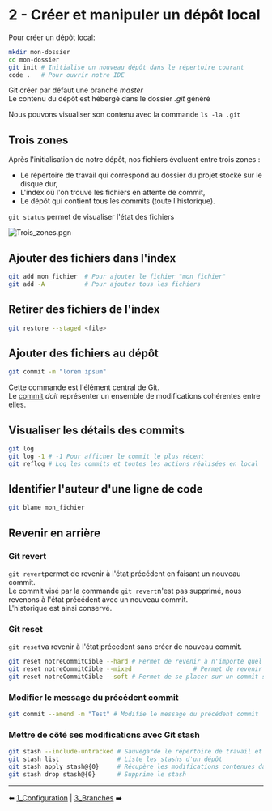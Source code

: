 # 2 - Créer et manipuler un dépôt local

Pour créer un dépôt local:
```sh
mkdir mon-dossier
cd mon-dossier
git init # Initialise un nouveau dépôt dans le répertoire courant
code .   # Pour ouvrir notre IDE
```

Git créer par défaut une branche _master_ <br/>
Le contenu du dépôt est hébergé dans le dossier _.git_ généré<br/>

Nous pouvons visualiser son contenu avec la commande ```ls -la .git```

## Trois zones

Après l'initialisation de notre dépôt, nos fichiers évoluent entre trois zones :
* Le répertoire de travail qui correspond au dossier du projet stocké sur le disque dur,
* L'index où l'on trouve les fichiers en attente de commit,
* Le dépôt qui contient tous les commits (toute l'historique).

```git status``` permet de visualiser l'état des fichiers
<br/>

![Trois_zones.pgn](https://github.com/nicolas-sanch/versions-du-code-source/blob/main/2_Depot/Trois_zones.png)


## Ajouter des fichiers dans l'index

```sh
git add mon_fichier  # Pour ajouter le fichier "mon_fichier"
git add -A           # Pour ajouter tous les fichiers
```

## Retirer des fichiers de l'index

```sh
git restore --staged <file>
```

## Ajouter des fichiers au dépôt

```sh
git commit -m "lorem ipsum"
```

Cette commande est l'élément central de Git. <br/>
Le [commit](https://git-scm.com/docs/git-commit/fr) _doit_ représenter un ensemble de modifications cohérentes entre elles.

## Visualiser les détails des commits

```sh
git log
git log -1 # -1 Pour afficher le commit le plus récent
git reflog # Log les commits et toutes les actions réalisées en local
```

## Identifier l'auteur d'une ligne de code

```sh
git blame mon_fichier
```

## Revenir en arrière

### Git revert

```git revert```permet de revenir à l'état précédent en faisant un nouveau commit.<br/>
Le commit visé par la commande ```git revert```n'est pas supprimé, nous revenons à l'état précédent avec un nouveau commit.<br/>
L'historique est ainsi conservé.<br/>

### Git reset

```git reset```va revenir à l'état précedent sans créer de nouveau commit.

```sh
git reset notreCommitCible --hard # Permet de revenir à n'importe quel commit en supprimant tout ce qui est ultérieur
git reset notreCommitCible --mixed                 # Permet de revenir juste après le commit cible sans supprimer les modifications en cours
git reset notreCommitCible --soft # Permet de se placer sur un commit spécifique afin de voir le code à un instant donné
```

### Modifier le message du précédent commit

```sh
git commit --amend -m "Test" # Modifie le message du précédent commit
```

### Mettre de côté ses modifications avec Git stash

```sh
git stash --include-untracked # Sauvegarde le répertoire de travail et l'index
git stash list                # Liste les stashs d'un dépôt
git stash apply stash@{0}     # Récupère les modifications contenues dans le dernier stash
git stash drop stash@{0}      # Supprime le stash
```

---

⬅️ [1_Configuration](https://github.com/nicolas-sanch/versions-du-code-source/1_Configuration/blob/main/README.md) | [3_Branches](https://github.com/nicolas-sanch/versions-du-code-source/blob/main/3_Branches/README.md)  ➡️
